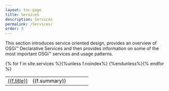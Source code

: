 ```yaml
---
layout: toc-page
title: Services 
description: Services 
permalink: /Services/
order: 3 
---
```


This section introduces service oriented design, provides an overview of OSGi™ Declarative Services and then provides information on some of the most important OSGi™ services and usage patterns. 

<style>
table, td, th {
    text-align: left;
}

table {
    width: 100%;
}
        
th {
    padding: 15px;
    color: Black;
}
td {
    padding 10px;
    color: Black;
}
</style>

<div>

<table>
        <colgroup>
                <col style="width:30%">
                <col style="width:70%">
        </colgroup>
{% for f in site.services %}{%unless f.noindex%}<tr>
        <td><a href="{{f.url}}">{{f.title}}</a></td><td> {{f.summary}}</td>
</tr>
{%endunless%}{% endfor %}

</table>

